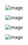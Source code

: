 
![image](https://github.com/satyamjaysawal/Struts-Spring-Task-List/assets/108862706/d9dd645d-4b27-4efd-a578-213c680d277e)


![image](https://github.com/satyamjaysawal/Struts-Spring-Task-List/assets/108862706/45e6d386-1ef9-4dca-a801-ac8729659e70)

![image](https://github.com/satyamjaysawal/Struts-Spring-Task-List/assets/108862706/06b67ea4-7070-4441-bf2d-b9d0ce20e423)

![image](https://github.com/satyamjaysawal/Struts-Spring-Task-List/assets/108862706/6d82f6b9-da9a-44be-b467-3163ae8dd108)

